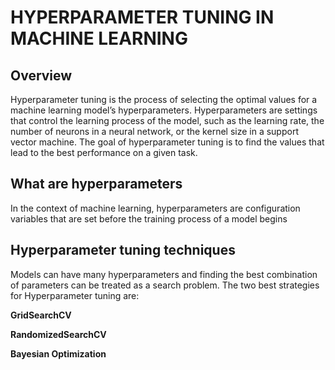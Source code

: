 # HYPERPARAMETER TUNING IN MACHINE LEARNING

## Overview

Hyperparameter tuning is the process of selecting the optimal values for a machine learning model’s hyperparameters. Hyperparameters are settings that control the learning process of the model, such as the learning rate, the number of neurons in a neural network, or the kernel size in a support vector machine. The goal of hyperparameter tuning is to find the values that lead to the best performance on a given task.

## What are hyperparameters

In the context of machine learning, hyperparameters are configuration variables that are set before the training process of a model begins

## Hyperparameter tuning techniques

Models can have many hyperparameters and finding the best combination of parameters can be treated as a search problem. The two best strategies for Hyperparameter tuning are:

**GridSearchCV**

**RandomizedSearchCV**

**Bayesian Optimization**